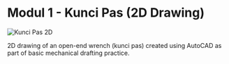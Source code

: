 # Modul 1 - Kunci Pas (2D Drawing)

![Kunci Pas 2D](preview.png)

2D drawing of an open-end wrench (kunci pas) created using AutoCAD as part of basic mechanical drafting practice.
